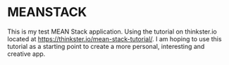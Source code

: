 # MEANSTACK
This is my test MEAN Stack application. Using the tutorial on thinkster.io located at https://thinkster.io/mean-stack-tutorial/.
I am hoping to use this tutorial as a starting point to create a more personal, interesting and creative app.

